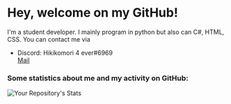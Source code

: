 # Hey, welcome on my GitHub!
I'm a student developer. I mainly program in python but also can C#, HTML, CSS. You can contact me via 
<ul>
  <li>Discord: Hikikomori 4 ever#6969</li>
  <a href="mailto:admin@codesenpai.de">Mail</a>
</ul>

### Some statistics about me and my activity on GitHub: 
![Your Repository's Stats](https://github-readme-stats.vercel.app/api?username=CodeSenpai359126&show_icons=true&hide_border=True&theme=dark&include_all_commits=True&count_private=True)



